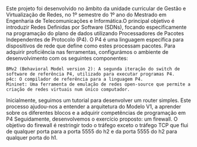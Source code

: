Este projeto foi desenvolvido no âmbito da unidade curricular de Gestão e Virtualização de Redes, no 1º semestre do 1º ano do Mestrado em Engenharia de Telecomunicações e Informática.O principal objetivo é introduzir Redes Definidas por Software (SDNs), focando especificamente na programação do plano de dados utilizando Processadores de Pacotes Independentes de Protocolo (P4). O P4 é uma linguagem específica para dispositivos de rede que define como estes processam pacotes.
Para adquirir proficiência nas ferramentas, configurámos o ambiente de desenvolvimento com os seguintes componentes:

    BMv2 (Behavioral Model version 2): A segunda iteração do switch de software de referência P4, utilizado para executar programas P4.
    p4c: O compilador de referência para a linguagem P4.
    Mininet: Uma ferramenta de emulação de redes open-source que permite a criação de redes virtuais num único computador.

Inicialmente, seguimos um tutorial para desenvolver um router simples. Este processo ajudou-nos a entender a arquitetura do Modelo V1, a aprender sobre os diferentes blocos e a adquirir competências de programação em P4 Seguidamente, desenvolvemos o exercício proposto: um firewall. O objetivo do firewall é restringir todo o tráfego exceto o tráfego TCP que flui de qualquer porta para a porta 5555 do h2 e da porta 5555 do h2 para qualquer porta do h1. 
